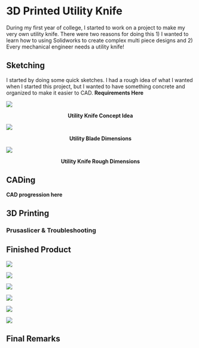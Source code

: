 # 3D Printed Utility Knife
During my first year of college, I started to work on a project to make my very own utility knife. There were two reasons for doing this 1) I wanted to learn how to using Solidworks to create complex multi piece designs and 2) Every mechanical engineer needs a utility knife!

## Sketching
I started by doing some quick sketches. I had a rough idea of what I wanted when I started this project, but I wanted to have something concrete and organized to make it easier to CAD. **Requirements Here**

![](utility_knife_photos/IMG_6670)
<figcaption align = "center"><b>Utility Knife Concept Idea</b></figcaption>

![](utility_knife_photos/IMG_6672)
<figcaption align = "center"><b>Utility Blade Dimensions</b></figcaption>

![](utility_knife_photos/IMG_6673)
<figcaption align = "center"><b>Utility Knife Rough Dimensions</b></figcaption>

## CADing

**CAD progression here**

## 3D Printing

### Prusaslicer & Troubleshooting

## Finished Product

![](utility_knife_photos/IMG_4585)
<figcaption align = "center"><b></b></figcaption>

![](utility_knife_photos/IMG_4582)
<figcaption align = "center"><b></b></figcaption>

![](utility_knife_photos/IMG_4581)
<figcaption align = "center"><b></b></figcaption>

![](utility_knife_photos/IMG_4583)
<figcaption align = "center"><b></b></figcaption>

![](utility_knife_photos/IMG_4586)
<figcaption align = "center"><b></b></figcaption>

![](utility_knife_photos/IMG_4587)
<figcaption align = "center"><b></b></figcaption>

## Final Remarks
